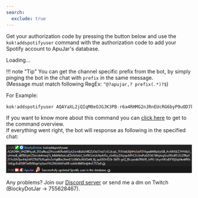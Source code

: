 ```yaml
---
search:
  exclude: true
---
```


<script>
    const params = new Proxy(new URLSearchParams(window.location.search), {
        get: (searchParams, prop) => searchParams.get(prop),
    });

    const code = params.code;

    window.onload = async function () {
        const codeElement = document.getElementById("code");

        if (code !== null && code.startsWith("AQ") && code.length === 399) {
            codeElement.innerHTML = "<p id='code' title='Get Spotify authorization code' class='md-button md-button--primary'>Get authorization code!</p>";
            return;
        }

        codeElement.innerHTML = "<p id='code-error' title='Error occured while trying to get authorization code'>Couldn't get authorization code.</p>";

        alert("No code query parameter found in the callback url.");
    }

    document.addEventListener('click', async function (event) {
        if (event.target.id === "code") {
            await navigator.clipboard.writeText(code);
            alert("Successfully copied authorization code to clipboard.");
        }
    });
</script>

<style>
	#code-error {
	    color: red;
	}
</style>

Get your authorization code by pressing the button below and use the `kok!addspotifyuser` command with the authorization code to add your Spotify account to ApuJar's database.

<div id="code">Loading...</div>

!!! note "Tip"
    You can get the channel specific prefix from the bot, by simply pinging the bot in the chat with `prefix` in the same message. 
    <br>(Message must match following RegEx: `^@?apujar,? prefix(.*)?$`)

<p>For Example:</p>

```java
kok!addspotifyuser AQAYaXL2jQIqM0eOJGJK3PB-r6a4RHMG2nJRnEUcRG6byP9uOD7ktgF64rfIvydRkkq8hb8U2IWfLb_Udy76P9aO4_fw423Gn2LSSMOfYH6dZwa5_9ym1z_ihaxh15BiafwllTSoLdmNsfxdwSRY077LzBeh7R-8eL7toZ_OXTzdaD25Mwumu6LloYwtj7F-wC90RS9Mjm9TzWNRKo8Bh6oTNwbGJvCnPrbY9Aiqrvwoof5nKug345-tbLJQ89Damn7o-lgGTUvI6gC021DezL2ep5GgCHcrPLRu5uBt2t5HRHgl_RyFqMFpNOuHwvYcvkVm3NJfrL3GvBFI8dJjxJVzJh8Oh_QK1-_4vylLKdsEhaLU9H0wSjH9LLGqiPqwoA0rZ0JX-7V2lxI
```

If you want to know more about this command you can [click here](https://blockydotjar.github.io/ApuJar-Website/bot-commands/spotify-commands.html?h=addspotifyuser) to get to the command overview.
<br>If everything went right, the bot will response as following in the specified chat:

![ApuJar's message, after successful creation of access and refresh token for Spotify from the chat.](https://raw.githubusercontent.com/BlockyDotJar/ApuJar-Website/main/docs/assets/images/spotify-message.png)

Any problems? Join our [Discord server](https://discord.gg/FnGFbzCw2r) or send me a dm on Twitch (BlockyDotJar -> 755628467).